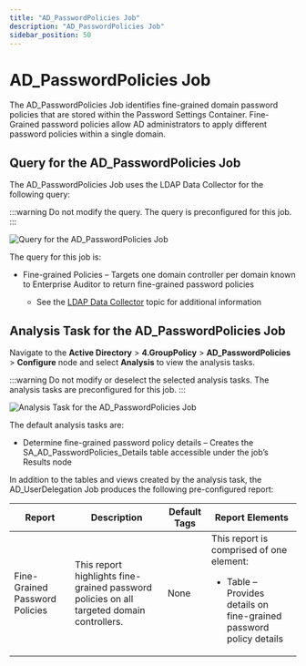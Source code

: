 ```yaml
---
title: "AD_PasswordPolicies Job"
description: "AD_PasswordPolicies Job"
sidebar_position: 50
---
```


# AD_PasswordPolicies Job

The AD_PasswordPolicies Job identifies fine-grained domain password policies that are stored within
the Password Settings Container. Fine-Grained password policies allow AD administrators to apply
different password policies within a single domain.

## Query for the AD_PasswordPolicies Job

The AD_PasswordPolicies Job uses the LDAP Data Collector for the following query:

:::warning
Do not modify the query. The query is preconfigured for this job.
:::


![Query for the AD_PasswordPolicies Job](/images/accessanalyzer/11.6/solutions/activedirectory/grouppolicy/passwordpoliciesquery.webp)

The query for this job is:

- Fine-grained Policies – Targets one domain controller per domain known to Enterprise Auditor to
  return fine-grained password policies

    - See the
      [LDAP Data Collector](/docs/accessanalyzer/11.6/admin/datacollector/ldap.md)
      topic for additional information

## Analysis Task for the AD_PasswordPolicies Job

Navigate to the **Active Directory** > **4.GroupPolicy** > **AD_PasswordPolicies** > **Configure**
node and select **Analysis** to view the analysis tasks.

:::warning
Do not modify or deselect the selected analysis tasks. The analysis tasks are
preconfigured for this job.
:::


![Analysis Task for the AD_PasswordPolicies Job](/images/accessanalyzer/11.6/solutions/activedirectory/grouppolicy/passwordpoliciesanalysis.webp)

The default analysis tasks are:

- Determine fine-grained password policy details – Creates the SA_AD_PasswordPolicies_Details table
  accessible under the job’s Results node

In addition to the tables and views created by the analysis task, the AD_UserDelegation Job produces
the following pre-configured report:

| Report                         | Description                                                                               | Default Tags | Report Elements                                                                                                             |
| ------------------------------ | ----------------------------------------------------------------------------------------- | ------------ | --------------------------------------------------------------------------------------------------------------------------- |
| Fine-Grained Password Policies | This report highlights fine-grained password policies on all targeted domain controllers. | None         | This report is comprised of one element: <ul><li>Table – Provides details on fine-grained password policy details</li></ul> |
